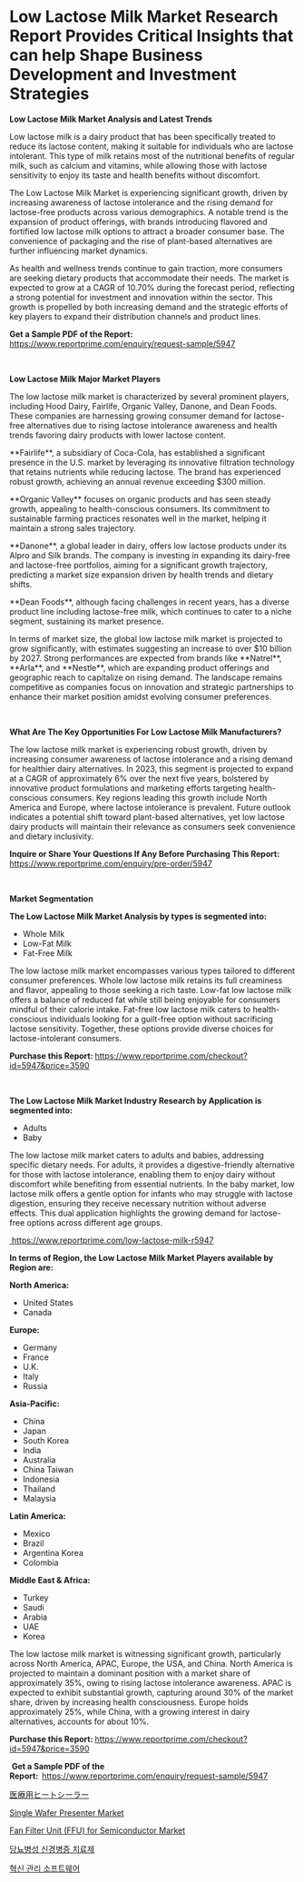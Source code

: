 <p><h1>Low Lactose Milk Market Research Report Provides Critical Insights that can help Shape Business Development and Investment Strategies</h1></p><p><strong>Low Lactose Milk Market Analysis and Latest Trends</strong></p>
<p><p>Low lactose milk is a dairy product that has been specifically treated to reduce its lactose content, making it suitable for individuals who are lactose intolerant. This type of milk retains most of the nutritional benefits of regular milk, such as calcium and vitamins, while allowing those with lactose sensitivity to enjoy its taste and health benefits without discomfort.</p><p>The Low Lactose Milk Market is experiencing significant growth, driven by increasing awareness of lactose intolerance and the rising demand for lactose-free products across various demographics. A notable trend is the expansion of product offerings, with brands introducing flavored and fortified low lactose milk options to attract a broader consumer base. The convenience of packaging and the rise of plant-based alternatives are further influencing market dynamics.</p><p>As health and wellness trends continue to gain traction, more consumers are seeking dietary products that accommodate their needs. The market is expected to grow at a CAGR of 10.70% during the forecast period, reflecting a strong potential for investment and innovation within the sector. This growth is propelled by both increasing demand and the strategic efforts of key players to expand their distribution channels and product lines.</p></p>
<p><strong>Get a Sample PDF of the Report:&nbsp;</strong> <a href="https://www.reportprime.com/enquiry/request-sample/5947">https://www.reportprime.com/enquiry/request-sample/5947</a></p>
<p>&nbsp;</p>
<p><strong>Low Lactose Milk Major Market Players</strong></p>
<p><p>The low lactose milk market is characterized by several prominent players, including Hood Dairy, Fairlife, Organic Valley, Danone, and Dean Foods. These companies are harnessing growing consumer demand for lactose-free alternatives due to rising lactose intolerance awareness and health trends favoring dairy products with lower lactose content.</p><p>**Fairlife**, a subsidiary of Coca-Cola, has established a significant presence in the U.S. market by leveraging its innovative filtration technology that retains nutrients while reducing lactose. The brand has experienced robust growth, achieving an annual revenue exceeding $300 million. </p><p>**Organic Valley** focuses on organic products and has seen steady growth, appealing to health-conscious consumers. Its commitment to sustainable farming practices resonates well in the market, helping it maintain a strong sales trajectory.</p><p>**Danone**, a global leader in dairy, offers low lactose products under its Alpro and Silk brands. The company is investing in expanding its dairy-free and lactose-free portfolios, aiming for a significant growth trajectory, predicting a market size expansion driven by health trends and dietary shifts.</p><p>**Dean Foods**, although facing challenges in recent years, has a diverse product line including lactose-free milk, which continues to cater to a niche segment, sustaining its market presence.</p><p>In terms of market size, the global low lactose milk market is projected to grow significantly, with estimates suggesting an increase to over $10 billion by 2027. Strong performances are expected from brands like **Natrel**, **Arla**, and **Nestle**, which are expanding product offerings and geographic reach to capitalize on rising demand. The landscape remains competitive as companies focus on innovation and strategic partnerships to enhance their market position amidst evolving consumer preferences.</p></p>
<p>&nbsp;</p>
<p><strong>What Are The Key Opportunities For Low Lactose Milk Manufacturers?</strong></p>
<p><p>The low lactose milk market is experiencing robust growth, driven by increasing consumer awareness of lactose intolerance and a rising demand for healthier dairy alternatives. In 2023, this segment is projected to expand at a CAGR of approximately 6% over the next five years, bolstered by innovative product formulations and marketing efforts targeting health-conscious consumers. Key regions leading this growth include North America and Europe, where lactose intolerance is prevalent. Future outlook indicates a potential shift toward plant-based alternatives, yet low lactose dairy products will maintain their relevance as consumers seek convenience and dietary inclusivity.</p></p>
<p><strong>Inquire or Share Your Questions If Any Before Purchasing This Report:</strong> <a href="https://www.reportprime.com/enquiry/pre-order/5947">https://www.reportprime.com/enquiry/pre-order/5947</a></p>
<p>&nbsp;</p>
<p><strong>Market Segmentation</strong></p>
<p><strong>The Low Lactose Milk Market Analysis by types is segmented into:</strong></p>
<p><ul><li>Whole Milk</li><li>Low-Fat Milk</li><li>Fat-Free Milk</li></ul></p>
<p><p>The low lactose milk market encompasses various types tailored to different consumer preferences. Whole low lactose milk retains its full creaminess and flavor, appealing to those seeking a rich taste. Low-fat low lactose milk offers a balance of reduced fat while still being enjoyable for consumers mindful of their calorie intake. Fat-free low lactose milk caters to health-conscious individuals looking for a guilt-free option without sacrificing lactose sensitivity. Together, these options provide diverse choices for lactose-intolerant consumers.</p></p>
<p><strong>Purchase this Report:&nbsp;</strong><a href="https://www.reportprime.com/checkout?id=5947&price=3590">https://www.reportprime.com/checkout?id=5947&price=3590</a></p>
<p>&nbsp;</p>
<p><strong>The Low Lactose Milk Market Industry Research by Application is segmented into:</strong></p>
<p><ul><li>Adults</li><li>Baby</li></ul></p>
<p><p>The low lactose milk market caters to adults and babies, addressing specific dietary needs. For adults, it provides a digestive-friendly alternative for those with lactose intolerance, enabling them to enjoy dairy without discomfort while benefiting from essential nutrients. In the baby market, low lactose milk offers a gentle option for infants who may struggle with lactose digestion, ensuring they receive necessary nutrition without adverse effects. This dual application highlights the growing demand for lactose-free options across different age groups.</p></p>
<p><a href="https://www.reportprime.com/low-lactose-milk-r5947">&nbsp;https://www.reportprime.com/low-lactose-milk-r5947</a></p>
<p><strong>In terms of Region, the Low Lactose Milk Market Players available by Region are:</strong></p>
<p>
    <p> <strong> North America: </strong>
        <ul>
            <li>United States</li>
            <li>Canada</li>
        </ul>
        </p> 
    <p> <strong> Europe: </strong>
        <ul>
            <li>Germany</li>
            <li>France</li>
            <li>U.K.</li>
            <li>Italy</li>
            <li>Russia</li>
        </ul>
        </p> 
    <p> <strong> Asia-Pacific: </strong>
        <ul>
            <li>China</li>
            <li>Japan</li>
            <li>South Korea</li>
            <li>India</li>
            <li>Australia</li>
            <li>China Taiwan</li>
            <li>Indonesia</li>
            <li>Thailand</li>
            <li>Malaysia</li>
        </ul>
        </p> 
    <p> <strong> Latin America: </strong>
        <ul>
            <li>Mexico</li>
            <li>Brazil</li>
            <li>Argentina Korea</li>
            <li>Colombia</li>
        </ul>
        </p> 
    <p> <strong> Middle East & Africa: </strong>
        <ul>
            <li>Turkey</li>
            <li>Saudi</li>
            <li>Arabia</li>
            <li>UAE</li>
            <li>Korea</li>
        </ul>
    </p>
    </p>
<p><p>The low lactose milk market is witnessing significant growth, particularly across North America, APAC, Europe, the USA, and China. North America is projected to maintain a dominant position with a market share of approximately 35%, owing to rising lactose intolerance awareness. APAC is expected to exhibit substantial growth, capturing around 30% of the market share, driven by increasing health consciousness. Europe holds approximately 25%, while China, with a growing interest in dairy alternatives, accounts for about 10%.</p></p>
<p><strong>Purchase this Report: </strong><a href="https://www.reportprime.com/checkout?id=5947&price=3590">https://www.reportprime.com/checkout?id=5947&price=3590</a></p>
<p>&nbsp;<strong>Get a Sample PDF of the Report:&nbsp;&nbsp;</strong><a href="https://www.reportprime.com/enquiry/request-sample/5947">https://www.reportprime.com/enquiry/request-sample/5947</a></p>
<p><strong></strong></p>
<p><p><a href="https://medium.com/@jessicagtk0/%E3%82%B0%E3%83%AD%E3%83%BC%E3%83%90%E3%83%AB%E5%8C%BB%E7%99%82%E3%83%92%E3%83%BC%E3%83%88%E3%82%B7%E3%83%BC%E3%83%A9%E3%83%BC%E5%B8%82%E5%A0%B4-%E5%B8%82%E5%A0%B4%E3%82%B7%E3%82%A7%E3%82%A2-%E5%B8%82%E5%A0%B4%E3%83%88%E3%83%AC%E3%83%B3%E3%83%89-%E3%81%8A%E3%82%88%E3%81%B3%E5%B0%86%E6%9D%A5%E3%81%AE%E6%88%90%E9%95%B7%E3%82%92%E6%8E%A2%E3%82%8B-4eb1f3db4196">医療用ヒートシーラー</a></p><p><a href="https://issuu.com/reportprime-2/docs/single-wafer-presenter-market-size-_aa1d6cd23ba8e1">Single Wafer Presenter Market</a></p><p><a href="https://issuu.com/reportprime-2/docs/fan-filter-unit-ffu-for-semiconduct_86e5396422baff">Fan Filter Unit (FFU) for Semiconductor Market</a></p><p><a href="https://medium.com/@nazminrahman651/%EB%8B%B9%EB%87%A8%EB%B3%91%EC%84%B1-%EC%8B%A0%EA%B2%BD%EB%B3%91%EB%A6%AC%EC%95%BD%EC%9D%98-%EB%AF%B8%EB%9E%98%EC%97%90-%EC%98%81%ED%96%A5%EC%9D%84-%EB%AF%B8%EC%B9%98%EB%8A%94-%EC%9A%94%EC%9D%B8%EC%9D%80-%EB%AC%B4%EC%97%87%EC%9D%B8%EA%B0%80%EC%9A%94-2024%EB%85%84%EB%B6%80%ED%84%B0-2031%EB%85%84%EA%B9%8C%EC%A7%80%EC%9D%98-%EC%8B%9C%EC%9E%A5-%ED%86%B5%EC%B0%B0%EB%A0%A5%EA%B3%BC-%EC%84%B1%EC%9E%A5-%EC%98%88%EC%B8%A1-34e51c6d0ba3">당뇨병성 신경병증 치료제</a></p><p><a href="https://medium.com/@nazminrahman651/%ED%98%81%EC%8B%A0-%EA%B4%80%EB%A6%AC-%EC%86%8C%ED%94%84%ED%8A%B8%EC%9B%A8%EC%96%B4-%EC%8B%9C%EC%9E%A5%EC%9D%84-%ED%98%95%EC%84%B1%ED%95%98%EA%B3%A0-%EC%9E%88%EB%8A%94-%ED%98%81%EC%8B%A0%EA%B3%BC-%EC%8B%9C%EC%9E%A5-%EB%8F%99%ED%96%A5%EC%9D%80-%EB%AC%B4%EC%97%87%EC%9D%B8%EA%B0%80%EC%9A%94-65da23284c79">혁신 관리 소프트웨어</a></p></p>